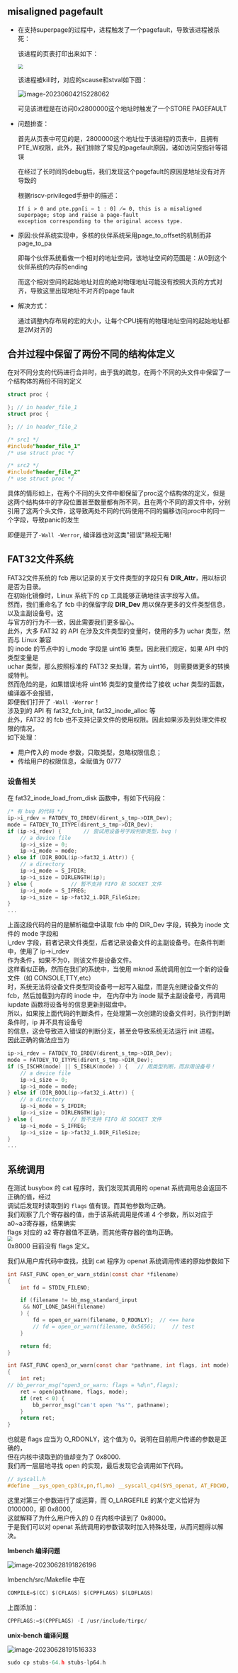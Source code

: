 ## misaligned pagefault

- 在支持superpage的过程中，进程触发了一个pagefault，导致该进程被杀死：

  该进程的页表打印出来如下：

  <img src="../image/debug记录.assets/superpage.png"  style="zoom:67%;" />

  该进程被kill时，对应的scause和stval如下图：

  ![image-20230604215228062](../image/debug记录.assets/trap.png)

  可见该进程是在访问0x2800000这个地址时触发了一个STORE PAGEFAULT

- 问题排查：

  首先从页表中可见的是，2800000这个地址位于该进程的页表中，且拥有PTE_W权限，此外，我们排除了常见的pagefault原因，诸如访问空指针等错误

  在经过了长时间的debug后，我们发现这个pagefault的原因是地址没有对齐导致的

  根据riscv-privileged手册中的描述：

  ```
  If i > 0 and pte.ppn[i − 1 : 0] ̸= 0, this is a misaligned superpage; stop and raise a page-fault
  exception corresponding to the original access type.
  ```

- 原因:伙伴系统实现中，多核的伙伴系统采用page_to_offset的机制而非page_to_pa

  即每个伙伴系统看做一个相对的地址空间，该地址空间的范围是：从0到这个伙伴系统的内存的ending

  而这个相对空间的起始地址对应的绝对物理地址可能没有按照大页的方式对齐，导致这里出现地址不对齐的page fault

- 解决方式：

  通过调整内存布局的宏的大小，让每个CPU拥有的物理地址空间的起始地址都是2M对齐的




## 合并过程中保留了两份不同的结构体定义

在对不同分支的代码进行合并时，由于我的疏忽，在两个不同的头文件中保留了一个结构体的两份不同的定义

``` c++
struct proc {

}; // in header_file_1
struct proc {

}; // in header_file_2

/* src1 */
#include"header_file_1"
/* use struct proc */

/* src2 */
#include"header_file_2"
/* use struct proc */
```

具体的情形如上，在两个不同的头文件中都保留了proc这个结构体的定义，但是这两个结构体中的字段位置甚至数量都有所不同，且在两个不同的源文件中，分别引用了这两个头文件，这导致两处不同的代码使用不同的偏移访问proc中的同一个字段，导致panic的发生

即便是开了`-Wall -Werror`, 编译器也对这类"错误"熟视无睹!

## FAT32文件系统
FAT32文件系统的 fcb 用以记录的关于文件类型的字段只有 **DIR_Attr**，用以标识是否为目录。  
在初始化镜像时，Linux 系统下的 cp 工具能够正确地往该字段写入值。  
然而，我们重命名了 fcb 中的保留字段 **DIR_Dev** 用以保存更多的文件类型信息，以及主副设备号。这  
与官方的行为不一致，因此需要我们更多留心。  
此外，大多 FAT32 的 API 在涉及文件类型的变量时，使用的多为 uchar 类型，然而与 Linux 兼容  
的 inode 的节点中的 i_mode 字段是 uint16 类型。因此我们规定，如果 API 中的类型变量是  
uchar 类型，那么按照标准的 FAT32 来处理，若为 uint16， 则需要做更多的转换或特判。  
然而危险的是，如果错误地将 uint16 类型的变量传给了接收 uchar 类型的函数，编译器不会报错，  
即便我们打开了 `-Wall -Werror`！  
涉及到的 API 有 fat32_fcb_init, fat32_inode_alloc 等  
此外，FAT32 的 fcb 也不支持记录文件的使用权限。因此如果涉及到处理文件权限的情况，  
如下处理：
- 用户传入的 mode 参数，只取类型，忽略权限信息；  
- 传给用户的权限信息，全赋值为 0777

### 设备相关
在 fat32_inode_load_from_disk 函数中，有如下代码段：
```c
/* 有 bug 的代码 */ 
ip->i_rdev = FATDEV_TO_IRDEV(dirent_s_tmp->DIR_Dev);
mode = FATDEV_TO_ITYPE(dirent_s_tmp->DIR_Dev);  
if (ip->i_rdev) {       // 尝试用设备号字段判断类型，bug !
    // a device file
    ip->i_size = 0;
    ip->i_mode = mode;
} else if (DIR_BOOL(ip->fat32_i.Attr)) {
    // a directory
    ip->i_mode = S_IFDIR;
    ip->i_size = DIRLENGTH(ip);
} else {            // 暂不支持 FIFO 和 SOCKET 文件
    ip->i_mode = S_IFREG;
    ip->i_size = ip->fat32_i.DIR_FileSize;
}
...
```
上面这段代码的目的是解析磁盘中读取 fcb 中的 DIR_Dev 字段，转换为 inode 文件的 mode 字段和  
i_rdev 字段，前者记录文件类型，后者记录设备文件的主副设备号。在条件判断中，使用了 ip->i_rdev  
作为条件，如果不为0，则该文件是设备文件。  
这样看似正确，然而在我们的系统中，当使用 mknod 系统调用创立一个新的设备文件（如 CONSOLE,TTY,etc）  
时，系统无法将设备文件类型同设备号一起写入磁盘，而是先创建设备文件的 fcb，然后加载到内存的 inode 中， 
在内存中为 inode 赋予主副设备号，再调用 iupdate 函数将设备号的信息更新到磁盘中。  
所以，如果按上面代码的判断条件，在处理第一次创建的设备文件时，执行到判断条件时，ip 并不具有设备号  
的信息，这会导致进入错误的判断分支，甚至会导致系统无法运行 init 进程。  
因此正确的做法应当为
```c
ip->i_rdev = FATDEV_TO_IRDEV(dirent_s_tmp->DIR_Dev);
mode = FATDEV_TO_ITYPE(dirent_s_tmp->DIR_Dev);  
if (S_ISCHR(mode) || S_ISBLK(mode) ) {   // 用类型判断，而非用设备号！
    // a device file
    ip->i_size = 0;
    ip->i_mode = mode;
} else if (DIR_BOOL(ip->fat32_i.Attr)) {
    // a directory
    ip->i_mode = S_IFDIR;
    ip->i_size = DIRLENGTH(ip);
} else {            // 暂不支持 FIFO 和 SOCKET 文件
    ip->i_mode = S_IFREG;
    ip->i_size = ip->fat32_i.DIR_FileSize;
}
...
```

## 系统调用
在测试 busybox 的 cat 程序时，我们发现其调用的 openat 系统调用总会返回不正确的值，经过  
调试后发现时读取到的 `flags` 值有误。而其他参数均正确。  
我们观察了几个寄存器的值，由于该系统调用是传递 4 个参数，所以对应于 a0~a3寄存器，结果确实  
flags 对应的 a2 寄存器值不正确，而其他寄存器的值均正确。 
<img src="../image/debug记录.assets/openat.png" style="zoom: 67%; display: block; margin: auto;">
0x8000 目前没有 flags 定义。

我们从用户库代码中查找，找到 cat 程序为 openat 系统调用传递的原始参数如下  
```c
int FAST_FUNC open_or_warn_stdin(const char *filename)
{
	int fd = STDIN_FILENO;

	if (filename != bb_msg_standard_input
	 && NOT_LONE_DASH(filename)
	) {
		fd = open_or_warn(filename, O_RDONLY);  // <== here
		// fd = open_or_warn(filename, 0x5656);		// test
	}

	return fd;
}

int FAST_FUNC open3_or_warn(const char *pathname, int flags, int mode)
{
	int ret;
// bb_perror_msg("open3_or_warn: flags = %d\n",flags);
	ret = open(pathname, flags, mode);
	if (ret < 0) {
		bb_perror_msg("can't open '%s'", pathname);
	}
	return ret;
}
```
也就是 flags 应当为 O_RDONLY，这个值为 0。说明在目前用户传递的参数是正确的，  
但在内核中读取到的值却变为了 0x8000.  
我们再一层层地寻找 open 的实现，最后发现它会调用如下代码。

``` c
// syscall.h
#define __sys_open_cp3(x,pn,fl,mo) __syscall_cp4(SYS_openat, AT_FDCWD, pn, (fl)|O_LARGEFILE, mo)
```
这里对第三个参数进行了或运算，而 O_LARGEFILE 的某个定义恰好为 0100000，即 0x8000,  
这就解释了为什么用户传入的 0 在内核中读到了 0x8000。  
于是我们可以对 openat 系统调用的参数读取时加入特殊处理，从而问题得以解决。





**lmbench 编译问题**

![image-20230628191826196](debug记录.assets/image-20230628191826196.png)

lmbench/src/Makefile 中在

```c
COMPILE=$(CC) $(CFLAGS) $(CPPFLAGS) $(LDFLAGS)
```

上面添加：

```c
CPPFLAGS:=$(CPPFLAGS) -I /usr/include/tirpc/
```



**unix-bench 编译问题**

![image-20230628191516333](debug记录.assets/image-20230628191516333.png)

```c
sudo cp stubs-64.h stubs-lp64.h
```



